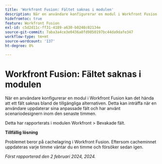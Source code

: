 ```yaml
---
title: 'Workfront Fusion: Fältet saknas i modulen'
description: När en användare konfigurerar en modul i Workfront Fusion kan det hända att ett fält saknas bland de tillgängliga alternativen. Detta kan inträffa när en användare uppdaterar sina anpassade fält och har använt scenariodesignern inom den senaste timmen.
hidefromtoc: true
feature: Workfront Fusion
exl-id: c5d2d11c-ff31-4189-a630-b0248c02134e
source-git-commit: 7aba3a4ce3e0436a8fd9850197bc44da9dafe347
workflow-type: tm+mt
source-wordcount: '137'
ht-degree: 0%

---
```


# Workfront Fusion: Fältet saknas i modulen

När en användare konfigurerar en modul i Workfront Fusion kan det hända att ett fält saknas bland de tillgängliga alternativen. Detta kan inträffa när en användare uppdaterar sina anpassade fält och har använt scenariodesignern inom den senaste timmen.

Detta har rapporterats i modulen Workfront > Bevakade fält.

**Tillfällig lösning**

Problemet beror på cachelagring i Workfront Fusion. Eftersom cacheminnet uppdateras varje timme väntar du en timme och försöker sedan igen.

_Först rapporterad den 2 februari 2024, 2024._

